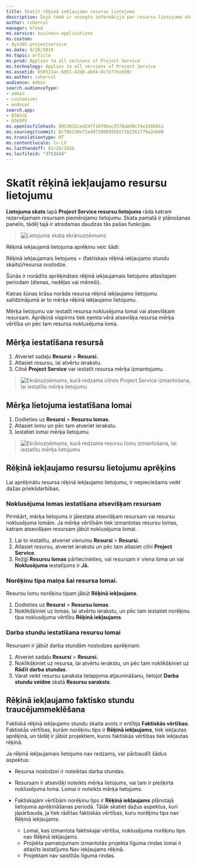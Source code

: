 ```yaml
---
title: Skatīt rēķinā iekļaujamo resursu lietojumu
description: Šajā tēmā ir sniegta informācija par resursu lietojuma skatu.
author: ruhercul
manager: kfend
ms.service: business-applications
ms.custom:
- dyn365-projectservice
ms.date: 9/26/2019
ms.topic: article
ms.prod: Applies to all versions of Project Service
ms.technology: Applies to all versions of Project Service
ms.assetid: 656511ac-6851-42d6-abd4-0c7e77ea5d9c
ms.author: ruhercul
audience: Admin
search.audienceType:
- admin
- customizer
- enduser
search.app:
- D365CE
- D365PS
ms.openlocfilehash: 8953015ced24ff10f0bec2570a840cf4e130b01a
ms.sourcegitcommit: 8c786230ef2a497280885b827162561776e2eb00
ms.translationtype: HT
ms.contentlocale: lv-LV
ms.lasthandoff: 03/24/2020
ms.locfileid: "3753434"
---
```

# <a name="view-chargeable-utilization-for-resources"></a>Skatīt rēķinā iekļaujamo resursu lietojumu
 
**Lietojuma skats** lapā **Project Service resursu lietojums** rāda katram rezervējamam resursam piemērojamu lietojumu. Skata pamatā ir plānošanas panelis, tādēļ tajā ir atrodamas daudzas tās pašas funkcijas.

> ![Lietojuma skata ekrānuzņēmums](media/FAQ-utilization-1.png)
 

Rēķinā iekļaujamā lietojuma aprēķinu veic šādi:

   Rēķinā iekļaujamais lietojums = (faktiskais rēķinā iekļaujamo stundu skaits)/resursa noslodze.

Šūnās ir norādīts aprēķinātais rēķinā iekļaujamais lietojums atlasītajam periodam (dienas, nedēļas vai mēneši).

Katras šūnas krāsa norāda resursa rēķinā iekļaujamo lietojumu salīdzinājumā ar to mērķa rēķinā iekļaujamo lietojumu. 

Mērķa lietojumu var iestatīt resursa noklusējuma lomai vai atsevišķam resursam. Aprēķinā vispirms tiek ņemta vērā atsevišķa resursa mērķa vērtība un pēc tam resursa noklusējuma loma.

## <a name="set-target-on-a-resource"></a>Mērķa iestatīšana resursā

1. Atveriet sadaļu **Resursi** \> **Resursi.** 
2. Atlasiet resursu, lai atvērtu ierakstu. 
3. Cilnē **Project Service** var iestatīt resursa mērķa izmantojumu.

> ![Ekrānuzņēmums, kurā redzama cilnes Project Service izmantošana, lai iestatītu mērķa lietojumu](media/FAQ-utilization-2.png)
 
## <a name="set-target-utilization-on-a-role"></a>Mērķa lietojuma iestatīšana lomai

1. Dodieties uz **Resursi** \> **Resursu lomas**. 
2. Atlasiet lomu un pēc tam atveriet ierakstu. 
3. Iestatiet lomai mērķa lietojumu.

> ![Ekrānuzņēmums, kurā redzama resursu lomu izmantošana, lai iestatītu mērķa lietojumu](media/FAQ-utilization-3.png)
 
## <a name="calculate-chargeable-utilization-for-a-resource"></a>Rēķinā iekļaujamo resursu lietojumu aprēķins

Lai aprēķinātu resursa rēķinā iekļaujamo lietojumu, ir nepieciešams veikt dažas priekšdarbības. 

### <a name="set-default-role-for-individual-resource"></a>Noklusējuma lomas iestatīšana atsevišķam resursam

Pirmkārt, mērķa lietojums ir jāiestata atsevišķam resursam vai resursu noklusējuma lomām. Ja mērķa vērtībām tiek izmantotas resursu lomas, katram atsevišķam resursam jābūt noklusējuma lomai. 

1. Lai to iestatītu, atveriet vienumu **Resursi** \> **Resursi**. 
2. Atlasiet resursu, atveriet ierakstu un pēc tam atlasiet cilni **Project Service**. 
3. Režģī **Resursu lomas** pārliecinieties, vai resursam ir viena loma un vai **Noklusējuma** iestatījums ir **Jā.**
 
### <a name="change-billing-type-for-resource-role"></a>Norēķinu tipa maiņa šai resursa lomai.

Resursu lomu norēķinu tipam jābūt **Rēķinā iekļaujams**. 

1. Dodieties uz **Resursi** \> **Resursu lomas**. 
2. Noklikšķiniet uz lomas, lai atvērtu ierakstu, un pēc tam iestatiet norēķinu tipa noklusējuma vērtību **Rēķinā iekļaujams**.

### <a name="set-working-hours-for-resource-role"></a>Darba stundu iestatīšana resursu lomai
 
Resursam ir jābūt darba stundām noslodzes aprēķinam. 

1. Atveriet sadaļu **Resursi** \> **Resursi.** 
2. Noklikšķiniet uz resursa, lai atvērtu ierakstu, un pēc tam noklikšķiniet uz **Rādīt darba stundas**. 
3. Varat veikt resursu saraksta lielapjoma atjaunināšanu, lietojot **Darba stundu veidne** skatā **Resursu saraksts**.

## <a name="troubleshooting-chargeable-actual-hours"></a>Rēķinā iekļaujamo faktisko stundu traucējummeklēšana

Faktiskā rēķinā iekļaujamo stundu skaita avots ir entītija **Faktiskās vērtības**. Faktiskās vērtības, kurām norēķinu tips ir **Rēķinā iekļaujams**, tiek iekļautas aprēķinā, un tādēļ ir jābūt projektiem, kuros faktiskās vērtības tiek iekļautas rēķinā.

Ja rēķinā iekļaujamais lietojums nav redzams, var pārbaudīt šādus aspektus:

- Resursa noslodzei ir noteiktas darba stundas.
- Resursam ir atsevišķi noteikts mērķa lietojums, vai tam ir piešķirta noklusējuma loma. Lomai ir noteikts mērķa lietojums.
- Faktiskajām vērtībām norēķinu tips ir **Rēķinā iekļaujams** plānotajā lietojuma aprēķināšanas periodā. Tālāk skatiet dažus aspektus, kuri jāpārbauda, ja tiek rādītas faktiskās vērtības, kuru norēķinu tips nav Rēķinā iekļaujams:

  - Lomai, kas izmantota faktiskajai vērtība, noklusējuma norēķinu tips nav Rēķinā iekļaujams.
  - Projekta pamatojumam izmantotās projekta līguma rindas lomai ir atlasīts iestatījums Nav iekļaujams rēķinā.
  - Projektam nav saistītās līguma rindas.


